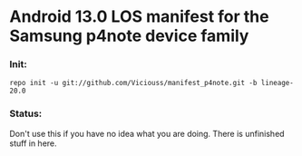 # Android 13.0 LOS manifest for the Samsung p4note device family

### Init:

    repo init -u git://github.com/Viciouss/manifest_p4note.git -b lineage-20.0
    
### Status:

Don't use this if you have no idea what you are doing. There is unfinished stuff in here.
